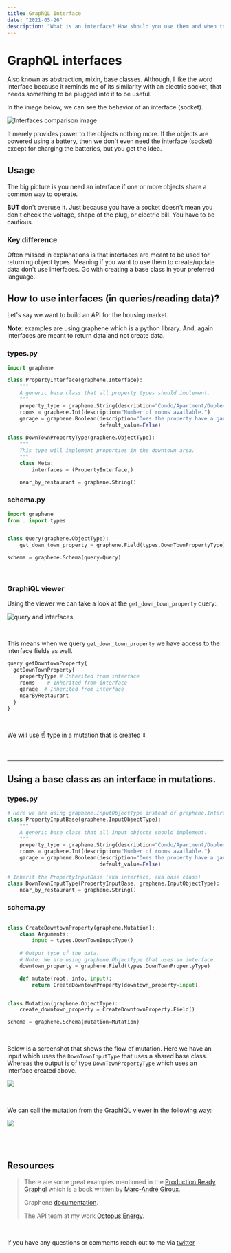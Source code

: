 ```yaml
---
title: GraphQL Interface
date: "2021-05-26"
description: "What is an interface? How should you use them and when to avoid them. Examples include query and mutation."
---
```


# GraphQL interfaces

Also known as abstraction, mixin, base classes. Although, I like the word interface because it reminds
me of its similarity with an electric socket, that needs something to be plugged into it to be useful.

<!-- more -->

In the image below, we can see the behavior of an interface (socket). 

![Interfaces comparison image](interfaces.png)

It merely provides power to the objects nothing more. If the objects are powered using a battery, then we don't even
need the interface (socket) except for charging the batteries, but you get the idea.

## Usage

The big picture is you need an interface if one or more objects share a common way to operate. 

__BUT__ don't overuse it. Just because you have a socket doesn't mean you don't check the voltage, shape of the plug, or electric bill. You
have to be cautious. 

### Key difference

Often missed in explanations is that interfaces are meant to be used for returning object types. Meaning if you want to use
them to create/update data don't use interfaces. Go with creating a base class in your preferred language.

## How to use interfaces (in queries/reading data)?

Let's say we want to build an API for the housing market.

__Note__: examples are using graphene which is a python library. And, again interfaces are meant to return data and not create data.

### types.py
```python
import graphene

class PropertyInterface(graphene.Interface):
    """
    A generic base class that all property types should implement.
    """
    property_type = graphene.String(description="Condo/Apartment/Duplex.")
    rooms = graphene.Int(description="Number of rooms available.")
    garage = graphene.Boolean(description="Does the property have a garage?",
                              default_value=False)
    
class DownTownPropertyType(graphene.ObjectType):
    """
    This type will implement properties in the downtown area. 
    """
    class Meta:
        interfaces = (PropertyInterface,)

    near_by_restaurant = graphene.String()
```

### schema.py
```python
import graphene
from . import types


class Query(graphene.ObjectType):
    get_down_town_property = graphene.Field(types.DownTownPropertyType)

schema = graphene.Schema(query=Query)
```

<br/>

### GraphiQL viewer

Using the viewer we can take a look at the `get_down_town_property` query:

![query and interfaces](query_and_interfaces.png) 

<br/>

This means when we query `get_down_town_property` we have access to the interface fields as well.

```python
query getDowntownProperty{
  getDownTownProperty{
    propertyType # Inherited from interface
    rooms    # Inherited from interface
    garage  # Inherited from interface
    nearByRestaurant
  }
}
```
<br/>

We will use ☝️ type in a mutation that is created ⬇️

<br/>

---

## Using a base class as an interface in mutations.

### types.py
```python
# Here we are using graphene.InputObjectType instead of graphene.Interface.
class PropertyInputBase(graphene.InputObjectType):
    """                            
    A generic base class that all input objects should implement.
    """
    property_type = graphene.String(description="Condo/Apartment/Duplex.")
    rooms = graphene.Int(description="Number of rooms available.")
    garage = graphene.Boolean(description="Does the property have a garage?",
                              default_value=False)
                        
# Inherit the PropertyInputBase (aka interface, aka base class)
class DownTownInputType(PropertyInputBase, graphene.InputObjectType):
    near_by_restaurant = graphene.String()
```

### schema.py
```python

class CreateDowntownProperty(graphene.Mutation):
    class Arguments:
        input = types.DownTownInputType()
    
    # Output type of the data. 
    # Note: We are using graphene.ObjectType that uses an interface.
    downtown_property = graphene.Field(types.DownTownPropertyType)

    def mutate(root, info, input):
        return CreateDowntownProperty(downtown_property=input)


class Mutation(graphene.ObjectType):
    create_downtown_property = CreateDowntownProperty.Field()

schema = graphene.Schema(mutation=Mutation)
```
<br/>

Below is a screenshot that shows the flow of mutation. Here we have an input which uses the `DownTownInputType` that uses
a shared base class. Whereas the output is of type `DownTownPropertyType` which uses an interface created above.

![](flow_of_mutation.png)

<br/>

We can call the mutation from the GraphiQL viewer in the following way:

![](mutation_using_interface_output_type.png)

<br/>
<br/>

## Resources
> There are some great examples mentioned in the [Production Ready Graphql](https://book.productionreadygraphql.com/) which is a 
book written by [Marc-André Giroux](https://twitter.com/__xuorig__).
> 
>Graphene [documentation](https://docs.graphene-python.org/projects/django/en/latest/).
> 
> The API team at my work [Octopus Energy](https://octopus.energy/).

<br/>

If you have any questions or comments reach out to me via [twitter](https://twitter.com/tahaaakhan)
